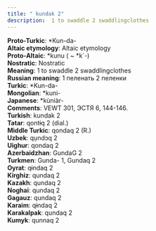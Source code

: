 ```yaml
---
title: " kundak 2"
description:  1 to swaddle 2 swaddlingclothes
---
```


<strong>Proto-Turkic</strong>:  *Kun-da-<br>
<strong>Altaic etymology</strong>:  Altaic etymology<br>
<strong> Proto-Altaic</strong>:  *kunu ( ~ *k`-)<br>
<strong>Nostratic</strong>:  Nostratic<br>
<strong>Meaning</strong>:  1 to swaddle 2 swaddlingclothes<br>
<strong>Russian meaning</strong>:  1 пеленать 2 пеленки<br>
<strong>Turkic</strong>:  *Kun-da-<br>
<strong>Mongolian</strong>:  *kuni-<br>
<strong>Japanese</strong>:  *kùniàr-<br>
<strong>Comments</strong>:  VEWT 301, ЭСТЯ 6, 144-146.<br>
<strong>Turkish</strong>:  kundak 2<br>
<strong>Tatar</strong>:  qontɨq 2 (dial.)<br>
<strong>Middle Turkic</strong>:  qondaq 2 (R.)<br>
<strong>Uzbek</strong>:  qụndɔq 2<br>
<strong>Uighur</strong>:  qondaq 2<br>
<strong>Azerbaidzhan</strong>:  GundaG 2<br>
<strong>Turkmen</strong>:  Gunda- 1, Gundaq 2<br>
<strong>Oyrat</strong>:  qɨndaq 2<br>
<strong>Kirghiz</strong>:  qundaq 2<br>
<strong>Kazakh</strong>:  qundaq 2<br>
<strong>Noghai</strong>:  qundaq 2<br>
<strong>Gagauz</strong>:  qundaq 2<br>
<strong>Karaim</strong>:  qɨndaq 2<br>
<strong>Karakalpak</strong>:  qundaq 2<br>
<strong>Kumyk</strong>:  qunnaq 2<br>


